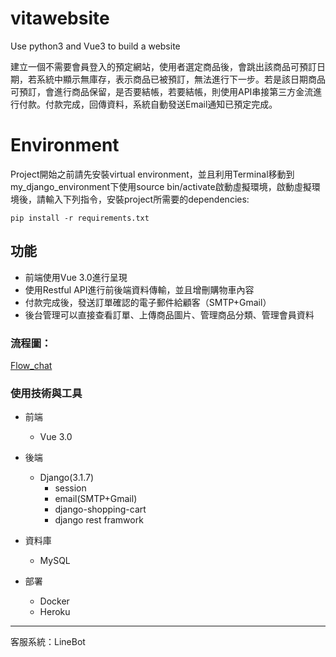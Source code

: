 # vitawebsite
Use python3 and Vue3 to build a website

建立一個不需要會員登入的預定網站，使用者選定商品後，會跳出該商品可預訂日期，若系統中顯示無庫存，表示商品已被預訂，無法進行下一步。若是該日期商品可預訂，會進行商品保留，是否要結帳，若要結帳，則使用API串接第三方金流進行付款。付款完成，回傳資料，系統自動發送Email通知已預定完成。

# Environment
Project開始之前請先安裝virtual environment，並且利用Terminal移動到my_django_environment下使用source bin/activate啟動虛擬環境，啟動虛擬環境後，請輸入下列指令，安裝project所需要的dependencies:

```text
pip install -r requirements.txt
```


## 功能
* 前端使用Vue 3.0進行呈現
* 使用Restful API進行前後端資料傳輸，並且增刪購物車內容
* 付款完成後，發送訂單確認的電子郵件給顧客（SMTP+Gmail）
* 後台管理可以直接查看訂單、上傳商品圖片、管理商品分類、管理會員資料



###  流程圖：

[Flow_chat](https://github.com/KKKKmma/vitawebsite/blob/main/flow_chat.pdf)



### 使用技術與工具
* 前端
  * Vue 3.0
* 後端
  * Django(3.1.7) 
    * session
    * email(SMTP+Gmail)
    * django-shopping-cart
    * django rest framwork



* 資料庫
  * MySQL

* 部署
  * Docker
  * Heroku

----
客服系統：LineBot
